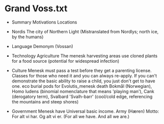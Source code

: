 
# Grand Voss.txt
- Summary
Motivations
Locations
- Nordis The city of Northern Light (Mistranslated from Nordlys; north ice, by the humans)

- Language
Demonym (Vossan)

- Technology
Agriculture
The menesk harvesting areas use cloned plants for a food source (potential for widespread infection)

- Culture
Menesk must pass a test before they get a parenting license. Classes for those who need it and you can always re-apply. If you can't demonstrate the basic ability to raise a child, you just don't get to have one.
eco burial pods for Evolutis_menesk death
Bokmål (Norwegian), Homo ludens (binomial nomenclature that means 'playing man'), Cank (derogatory term), Svalbard 'Svalh-barr' (cool/cold edge, referencing the mountains and steep shores)

- Government
Menesk have Universal basic income.
Army (Hæren) Motto: For alt vi har. Og alt vi er. (For all we have. And all we are.)
